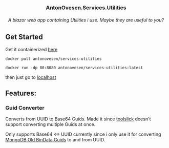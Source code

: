 <div align="center">
  <h3 align="center">AntonOvesen.Services.Utilities</h3>
  <h6 align="center">A blazor web app containing Utilities i use. Maybe they are useful to you?</h6>
</div>

## Get Started
Get it containerized [here](https://hub.docker.com/r/antonovesen/services-utilities)

`docker pull antonovesen/services-utilities`

`docker run -dp 80:8080 antonovesen/services-utilities:latest`

then just go to [localhost](http://localhost/)

## Features:

### Guid Converter
Converts from UUID to Base64 Guids. 
Made it since [toolslick](https://toolslick.com/conversion/data/guid) doesn't support converting multiple Guids at once.

Only supports Base64 <=> UUID currently since i only use it for converting [MongoDB Old BinData Guids](https://www.mongodb.com/docs/manual/reference/method/BinData/) to and from UUID.
